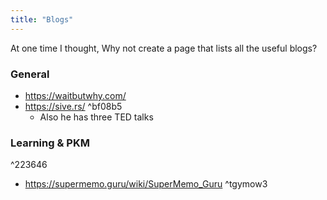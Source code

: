 ```yaml
---
title: "Blogs"
---
```


At one time I thought, Why not create a page that lists all the useful blogs?

### General
- https://waitbutwhy.com/
- https://sive.rs/ ^bf08b5
	- Also he has three TED talks

### Learning & PKM

^223646

- https://supermemo.guru/wiki/SuperMemo_Guru ^tgymow3
